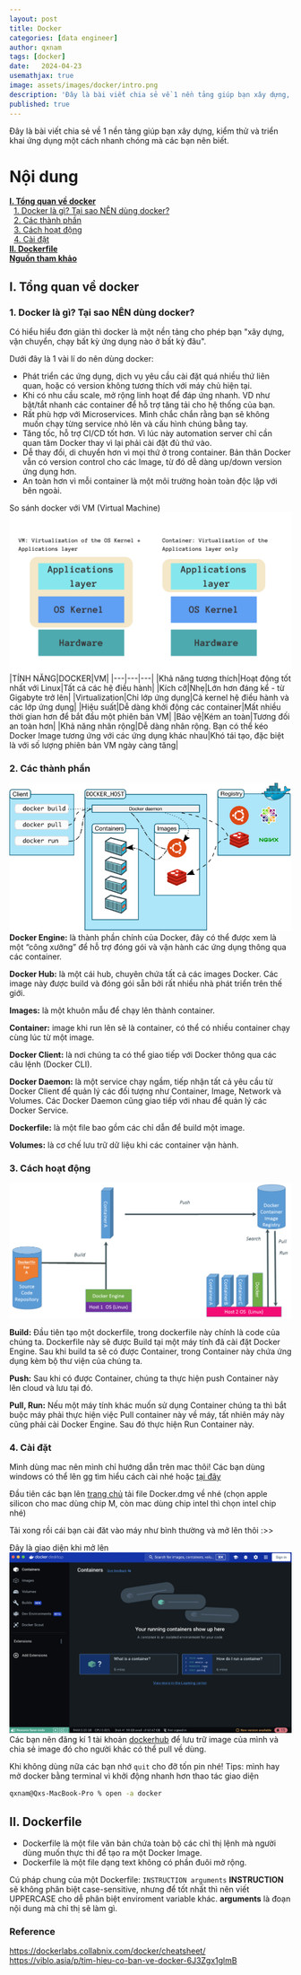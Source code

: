 ```yaml
---
layout: post
title: Docker
categories: [data engineer]
author: qxnam
tags: [docker]
date:   2024-04-23
usemathjax: true
image: assets/images/docker/intro.png
description: 'Đây là bài viết chia sẻ về 1 nền tảng giúp bạn xây dựng, kiểm thử và triển khai ứng dụng một cách nhanh chóng mà các bạn nên biết.'
published: true
---
```



Đây là bài viết chia sẻ về 1 nền tảng giúp bạn xây dựng, kiểm thử và triển khai ứng dụng một cách nhanh chóng mà các bạn nên biết.

# Nội dung
**[I. Tổng quan về docker](#overview)** <br>
&nbsp;&nbsp;[1. Docker là gì? Tại sao NÊN dùng docker?](#what-why) <br>
&nbsp;&nbsp;[2. Các thành phần](#elements) <br>
&nbsp;&nbsp;[3. Cách hoạt động](#how) <br>
&nbsp;&nbsp;[4. Cài đặt](#setup) <br>
**[II. Dockerfile](#dockerfile)** <br>
**[Nguồn tham khảo](#reference)** <br>

## I. Tổng quan về docker
<a id="intro"></a>

### 1. Docker là gì? Tại sao NÊN dùng docker?
<a id="what-why"></a>
Có hiểu hiểu đơn giản thì docker là một nền tảng cho phép bạn "xây dựng, vận chuyển, chạy bất kỳ ứng dụng nào ở bất kỳ đâu".

Dưới đây là 1 vài lí do nên dùng docker:
- Phát triển các ứng dụng, dịch vụ yêu cầu cài đặt quá nhiều thứ liên quan, hoặc có version không tương thích với máy chủ hiện tại.
- Khi có nhu cầu scale, mở rộng linh hoạt để đáp ứng nhanh. VD như bật/tắt nhanh các container để hỗ trợ tăng tải cho hệ thống của bạn.
- Rất phù hợp với Microservices. Mình chắc chắn rằng bạn sẽ không muốn chạy từng service nhỏ lên và cấu hình chúng bằng tay.
- Tăng tốc, hỗ trợ CI/CD tốt hơn. Vì lúc này automation server chỉ cần quan tâm Docker thay vì lại phải cài đặt đủ thứ vào.
- Dễ thay đổi, di chuyển hơn vì mọi thứ ở trong container. Bản thân Docker vẫn có version control cho các Image, từ đó dễ dàng up/down version ứng dụng hơn.
- An toàn hơn vì mỗi container là một môi trường hoàn toàn độc lập với bên ngoài.

So sánh docker với VM (Virtual Machine)
![](/assets/images/docker/DockerVsVM.png)
|TÍNH NĂNG|DOCKER|VM|
|---|---|---|
|Khả năng tương thích|Hoạt động tốt nhất với Linux|Tất cả các hệ điều hành|
|Kích cỡ|Nhẹ|Lớn hơn đáng kể - từ Gigabyte trở lên|
|Virtualization|Chỉ lớp ứng dụng|Cả kernel hệ điều hành và các lớp ứng dụng|
|Hiệu suất|Dễ dàng khởi động các container|Mất nhiều thời gian hơn để bắt đầu một phiên bản VM|
|Bảo vệ|Kém an toàn|Tương đối an toàn hơn|
|Khả năng nhân rộng|Dễ dàng nhân rộng. Bạn có thể kéo Docker Image tương ứng với các ứng dụng khác nhau|Khó tái tạo, đặc biệt là với số lượng phiên bản VM ngày càng tăng|

### 2. Các thành phần
<a id="elements"></a>
![architecture](/assets/images/docker/architecture.png)
**Docker Engine:** là thành phần chính của Docker, đây có thể được xem là một “công xưởng” để hỗ trợ đóng gói và vận hành các ứng dụng thông qua các container.

**Docker Hub:** là một cái hub, chuyên chứa tất cả các images Docker. Các image này được build và đóng gói sẵn bởi rất nhiều nhà phát triển trên thế giới.

**Images:** là một khuôn mẫu để chạy lên thành container.

**Container:** image khi run lên sẽ là container, có thể có nhiều container chạy cùng lúc từ một image.

**Docker Client:** là nơi chúng ta có thể giao tiếp với Docker thông qua các câu lệnh (Docker CLI).

**Docker Daemon:** là một service chạy ngầm, tiếp nhận tất cả yêu cầu từ Docker Client để quản lý các đối tượng như Container, Image, Network và Volumes. Các Docker Daemon cũng giao tiếp với nhau để quản lý các Docker Service.

**Dockerfile:** là một file bao gồm các chỉ dẫn để build một image.

**Volumes:** là cơ chế lưu trữ dữ liệu khi các container vận hành.

### 3. Cách hoạt động
<a id="how"></a>
![](/assets/images/docker/hoatdong.png)

**Build:** Đầu tiên tạo một dockerfile, trong dockerfile này chính là code của chúng ta. Dockerfile này sẽ được Build tại một máy tính đã cài đặt Docker Engine. Sau khi build ta sẽ có được Container, trong Container này chứa ứng dụng kèm bộ thư viện của chúng ta.

**Push:** Sau khi có được Container, chúng ta thực hiện push Container này lên cloud và lưu tại đó.

**Pull, Run:** Nếu một máy tính khác muốn sử dụng Container chúng ta thì bắt buộc máy phải thực hiện việc Pull container này về máy, tất nhiên máy này cũng phải cài Docker Engine. Sau đó thực hiện Run Container này.

### 4. Cài đặt
<a id="setup"></a>
Mình dùng mac nên mình chỉ hướng dẫn trên mac thôi! Các bạn dùng windows có thể lên gg tìm hiểu cách cài nhé hoặc <a href="https://viblo.asia/p/cai-dat-docker-tren-windows-10-3Q75w6gelWb">tại đây</a>

Đầu tiên các bạn lên <a href="https://docs.docker.com/desktop/install/mac-install/">trang chủ</a> tải file Docker.dmg về nhé (chọn apple silicon cho mac dùng chip M, còn mac dùng chip intel thì chọn intel chip nhé)

Tải xong rồi cái bạn cài đăt vào máy như bình thường và mở lên thôi :>>

Đây là giao diện khi mở lên
![](/assets/images/docker/main_screen.png)
Các bạn nên đăng kí 1 tài khoản <a href="https://hub.docker.com/">dockerhub</a> để lưu trữ image của mình và chia sẻ image đó cho người khác có thể pull về dùng.

Khi không dùng nữa các bạn nhớ `quit` cho đỡ tốn pin nhé!
Tips: mình hay mở docker bằng terminal vì khởi động nhanh hơn thao tác giao diện
```bash
qxnam@Qxs-MacBook-Pro % open -a docker
```

## II. Dockerfile
<a id="dockerfile"></a>
- Dockerfile là một file văn bản chứa toàn bộ các chỉ thị lệnh mà người dùng muốn thực thi để tạo ra một Docker Image.
- Dockerfile là một file dạng text không có phần đuôi mở rộng.

Cú pháp chung của một Dockerfile: `INSTRUCTION arguments`
**INSTRUCTION** sẽ không phân biệt case-sensitive, nhưng để tốt nhất thì nên viết UPPERCASE cho dễ phân biệt enviroment variable khác.
**arguments** là đoạn nội dung mà chỉ thị sẽ làm gì.

### Reference
<a id="reference"></a>
https://dockerlabs.collabnix.com/docker/cheatsheet/
https://viblo.asia/p/tim-hieu-co-ban-ve-docker-6J3Zgx1glmB
